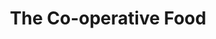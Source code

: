 ---
title: "The Co-operative Food"
url: /durham/the-co-operative-food-durham-road/
shop: Supermarkt
---
